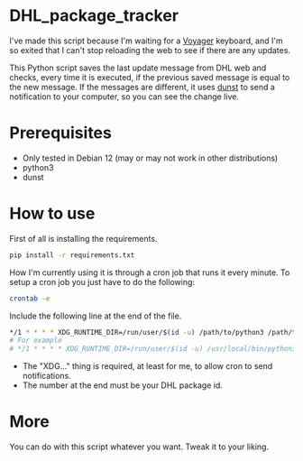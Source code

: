 # DHL_package_tracker

I've made this script because I'm waiting for a [Voyager](https://www.zsa.io/voyager) keyboard, and I'm so exited that I can't stop reloading the web to see if there are any updates.

This Python script saves the last update message from DHL web and checks, every time it is executed, if the previous saved message is equal to the new message. If the messages are different, it uses [dunst](https://github.com/dunst-project/dunst) to send a notification to your computer, so you can see the change live.

# Prerequisites

- Only tested in Debian 12 (may or may not work in other distributions)
- python3
- dunst

# How to use

First of all is installing the requirements.

```bash
pip install -r requirements.txt
```

How I'm currently using it is through a cron job that runs it every minute. To setup a cron job you just have to do the following:

```bash
crontab -e
```

Include the following line at the end of the file.

```bash
*/1 * * * * XDG_RUNTIME_DIR=/run/user/$(id -u) /path/to/python3 /path/to/main.py <id> 
# For example
# */1 * * * * XDG_RUNTIME_DIR=/run/user/$(id -u) /usr/local/bin/python3 /home/user/main.py 123123123
```

- The "XDG..." thing is required, at least for me, to allow cron to send notifications.
- The number at the end must be your DHL package id.

# More

You can do with this script whatever you want. Tweak it to your liking.

